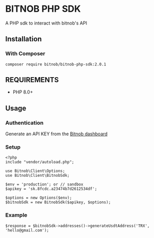 # BITNOB PHP SDK
A PHP sdk to interact with bitnob's API

## Installation  

### With Composer

`composer require bitnob/bitnob-php-sdk:2.0.1`

## REQUIREMENTS
- PHP 8.0+

## Usage
### Authentication
Generate an API KEY from the <a href="https://app.bitnob.co" target="_blank">Bitnob dashboard</a>

### Setup

```
<?php
include "vendor/autoload.php";

use Bitnob\Client\Options;
use Bitnob\Client\BitnobSdk;

$env = 'production'; or // sandbox
$apikey = 'sk.8fcdc.a23474b7d2612534df';

$options = new Options($env);
$bitnobSdk = new BitnobSdk($apikey, $options);
```

### Example
```
$response = $bitnobSdk->addresses()->generateUsdtAddress('TRX', 'hello@gmail.com');
```